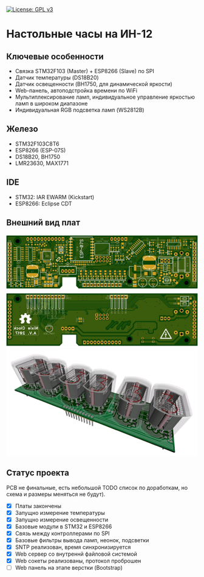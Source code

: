 [![License: GPL v3](https://img.shields.io/badge/License-GPL%20v3-blue.svg)](https://www.gnu.org/licenses/gpl-3.0)

# Настольные часы на ИН-12
## Ключевые особенности
* Связка STM32F103 (Master) + ESP8266 (Slave) по SPI
* Датчик температуры (DS18B20)
* Датчик освещенности (BH1750, для динамической яркости)
* Web-панель, автоподстройка времени по WiFi
* Мультиплексирование ламп, индивидуальное управление яркостью ламп в широком диапазоне
* Индивидуальная RGB подсветка ламп (WS2812B)
## Железо
* STM32F103C8T6
* ESP8266 (ESP-07S)
* DS18B20, BH1750
* LMR23630, MAX1771
## IDE
* STM32: IAR EWARM (Kickstart)
* ESP8266: Eclipse CDT
## Внешний вид плат
![Основная плата сверху](https://github.com/jingobo/nixie-clock/blob/master/meta/Images/pcb_primary_top.jpg?raw=true)
![Основная плата снизу](https://github.com/jingobo/nixie-clock/blob/master/meta/Images/pcb_primary_bottom.jpg?raw=true)
![Вторичная плата в 3D](https://github.com/jingobo/nixie-clock/blob/master/meta/Images/pcb_secondary_3d.jpg?raw=true)
## Статус проекта
PCB не финальные, есть небольшой TODO список по доработкам, но схема и размеры меняться не будут).
- [x] Платы закончены
- [x] Запущно измерение температуры
- [x] Запущно измерение освещенности
- [x] Базовые модули в STM32 и ESP8266
- [x] Связь между контроллерами по SPI
- [x] Базовые фильтры вывода ламп, неонок, подсветки
- [x] SNTP реализован, время синхронизируется
- [x] Web сервер со внутреннй файловой системой
- [x] Web сокеты реализованы, протокол проброшен
- [ ] Web панель на этапе верстки (Bootstrap)
